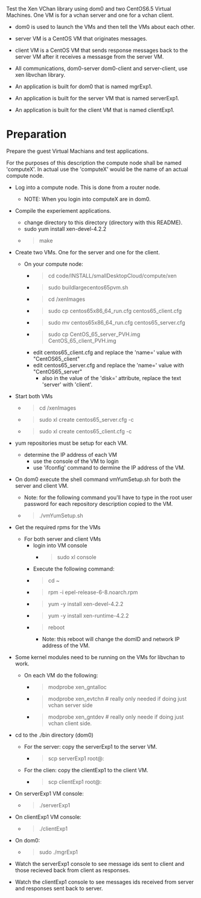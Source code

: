Test the Xen VChan library using dom0 and two CentOS6.5 Virtual Machines. One
VM is for a vchan server and one for a vchan client.

- dom0 is used to launch the VMs and then tell the VMs about each other.
- server VM is a CentOS VM that originates messages.
- client VM is a CentOS VM that sends response messages back to the server
  VM after it receives a messasge from the server VM.
- All communications, dom0-server dom0-client and server-client, use
  xen libvchan library.

- An application is built for dom0 that is named mgrExp1.
- An application is built for the server VM that is named serverExp1.
- An application is built for the client VM that is named clientExp1.

# Preparation #

Prepare the guest Virtual Machians and test applications.

For the purposes of this description the compute
node shall be named 'computeX'. In actual use the 'computeX' would be the
name of an actual compute node.

* Log into a compute node. This is done from a router node.
  * NOTE: When you login into computeX are in dom0.
* Compile the experiement applications.
  * change directory to this directory (directory with this README).
  * sudo yum install xen-devel-4.2.2
  * > make
* Create two VMs. One for the server and one for the client.
  * On your compute node:
    * > cd code/INSTALL/smallDesktopCloud/compute/xen
    * > sudo buildlargecentos65pvm.sh
    * > cd /xenImages
    * > sudo cp centos65x86_64_run.cfg centos65_client.cfg
    * > sudo mv centos65x86_64_run.cfg centos65_server.cfg
    * > sudo cp CentOS_65_server_PVH.img CentOS_65_client_PVH.img 
    * edit centos65_client.cfg and replace the 'name=' value with "CentOS65_client"
    * edit centos65_server.cfg and replace the 'name=' value with "CentOS65_server"
      * also in the value of the 'disk=' attribute, replace the text 'server' with 'client'.
* Start both VMs
  * > cd /xenImages
  * > sudo xl create centos65_server.cfg -c
  * > sudo xl create centos65_client.cfg -c

* yum repositories must be setup for each VM.
  * determine the IP address of each VM
    * use the console of the VM to login 
    * use 'ifconfig' command to dermine the IP address of the VM.
* On dom0 execute the shell command vmYumSetup.sh for both the server and client VM. 
  * Note: for the following command you'll have to type in the root user password for each repository description copied to the VM.
  * > ./vmYumSetup.sh <VM IP address>
* Get the required rpms for the VMs
  * For both server and client VMs
    * login into VM console
      * > sudo xl console <domId>
    * Execute the following command:
    * > cd ~
    * > rpm -i epel-release-6-8.noarch.rpm
    * > yum -y install xen-devel-4.2.2
    * > yum -y install xen-runtime-4.2.2
    * > reboot
      * Note: this reboot will change the domID and network IP address of the VM.
* Some kernel modules need to be running on the VMs for libvchan to work.
  * On each VM do the following:
    * > modprobe xen_gntalloc
    * > modprobe xen_evtchn # really only needed if doing just vchan server side
    * > modprobe xen_gntdev # really only neede if doing just vchan client side.
* cd to the ./bin directory (dom0)
  * For the server: copy the serverExp1 to the server VM.
    * > scp serverExp1 root@<server VM IP address>:
  * For the clien: copy the clientExp1 to the client VM.
    * > scp clientExp1 root@<client VM IP address>:
* On serverExp1 VM console:
  * > ./serverExp1
* On clientExp1 VM console:
  * > ./clientExp1
* On dom0:
  * > sudo ./mgrExp1 <server domId> <client domId>
* Watch the serverExp1 console to see message ids sent to client and those recieved
back from client as responses.
* Watch the clientExp1 console to see messages ids received from server and responses
sent back to server.
